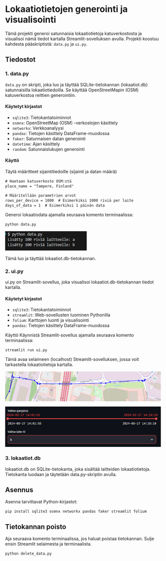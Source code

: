 # Lokaatiotietojen generointi ja visualisointi

Tämä projekti generoi satunnaisia lokaatiotietoja katuverkostosta ja visualisoi nämä tiedot kartalla Streamlit-sovelluksen avulla. Projekti koostuu kahdesta pääskriptistä: `data.py` ja `ui.py`.

## Tiedostot

### 1. data.py

`data.py` on skripti, joka luo ja täyttää SQLite-tietokannan (lokaatiot.db) satunnaisilla lokaatiotiedoilla. Se käyttää OpenStreetMapin (OSM) katuverkostoa reittien generointiin.

#### Käytetyt kirjastot

- `sqlite3`: Tietokantatoiminnot
- `osmnx`: OpenStreetMap (OSM) -verkostojen käsittely
- `networkx`: Verkkoanalyysi
- `pandas`: Tietojen käsittely DataFrame-muodossa
- `faker`: Satunnaisen datan generointi
- `datetime`: Ajan käsittely
- `random`: Satunnaislukujen generointi

#### Käyttö

Täytä määritteet sijaintitiedoille (sijainti ja datan määrä)

```bash=
# Haetaan katuverkosto OSM:stä
place_name = "Tampere, Finland"
```
```bash=
# Määritellään parametrien arvot
rows_per_device = 1000  # Esimerkiksi 1000 riviä per laite
days_of_data = 1  # Esimerkiksi 1 päivän data
```

Generoi lokaatiodata ajamalla seuraava komento terminaalissa:

```bash
python data.py
```
![alt text](image.png)

Tämä luo ja täyttää lokaatiot.db-tietokannan.

### 2. ui.py

ui.py on Streamlit-sovellus, joka visualisoi lokaatiot.db-tietokannan tiedot kartalla.

#### Käytetyt kirjastot

- `sqlite3`: Tietokantatoiminnot
- `streamlit`: Web-sovellusten luominen Pythonilla
- `folium`: Karttojen luonti ja visualisointi
- `pandas`: Tietojen käsittely DataFrame-muodossa

Käyttö
Käynnistä Streamlit-sovellus ajamalla seuraava komento terminaalissa:

```bash=
streamlit run ui.py
```
Tämä avaa selaimeen (localhost) Streamlit-sovelluksen, jossa voit tarkastella lokaatiotietoja kartalla.

![alt text](image-1.png)

![alt text](image-2.png)

### 3. lokaatiot.db

lokaatiot.db on SQLite-tietokanta, joka sisältää laitteiden lokaatiotietoja. Tietokanta luodaan ja täytetään data.py-skriptin avulla.

## Asennus
Asenna tarvittavat Python-kirjastot:

```bash=
pip install sqlite3 osmnx networkx pandas faker streamlit folium
```

## Tietokannan poisto

Aja seuraava komento terminaalissa, jos haluat poistaa tietokannan. Sulje ensin Streamlit selaimesta ja terminaalista.

```bash=
python delete_data.py
```